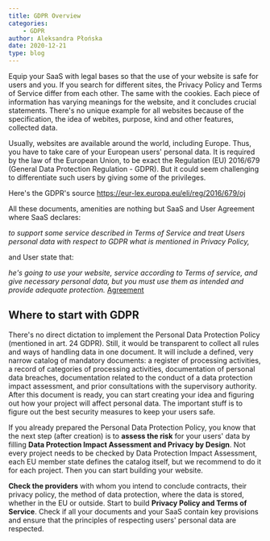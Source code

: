 ```yaml
---
title: GDPR Overview
categories:
    - GDPR
author: Aleksandra Płońska
date: 2020-12-21
type: blog
---
```

Equip your SaaS with legal bases so that the use of your website is safe for users and you. If you search for different sites, the Privacy Policy and Terms of Service differ from each other. The same with the cookies. Each piece of information has varying meanings for the website, and it concludes crucial statements. There's no unique example for all websites because of the specification, the idea of webites, purpose, kind and other features, collected data.

Usually, websites are available around the world, including Europe. Thus, you have to take care of your European users' personal data. It is required by the law of the European Union, to be exact the Regulation (EU) 2016/679 (General Data Protection Regulation - GDPR). But it could seem challenging to differentiate such users by giving some of the privileges.

Here's the GDPR's source https://eur-lex.europa.eu/eli/reg/2016/679/oj 

All these documents, amenities are nothing but SaaS and User Agreement where SaaS declares:

*to support some service described in Terms of Service and treat Users personal data with respect to GDPR what is mentioned in Privacy Policy,*

and User state that:

*he's going to use your website, service according to Terms of service, and give necessary personal data, but you must use them as intended and provide adequate protection.*
[Agreement](Agreement.png)

## Where to start with GDPR

There's no direct dictation to implement the Personal Data Protection Policy (mentioned in art. 24 GDPR). Still, it would be transparent to collect all rules and ways of handling data in one document. It will include a defined, very narrow catalog of mandatory documents: a register of processing activities, a record of categories of processing activities, documentation of personal data breaches, documentation related to the conduct of a data protection impact assessment, and prior consultations with the supervisory authority. 
After this document is ready, you can start creating your idea and figuring out how your project will affect personal data. The important stuff is to figure out the best security measures to keep your users safe. 

If you already prepared the Personal Data Protection Policy, you know that the next step (after creation) is to **assess the risk** for your users' data by filling **Data Protection Impact Assessment and Privacy by Design**. Not every project needs to be checked by Data Protection Impact Assessment, each EU member state defines the catalog itself, but we recommend to do it for each project. Then you can start building your website.

**Check the providers** with whom you intend to conclude contracts, their privacy policy, the method of data protection, where the data is stored, whether in the EU or outside. Start to build **Privacy Policy and Terms of Service**. Check if all your documents and your SaaS contain key provisions and ensure that the principles of respecting users' personal data are respected.
